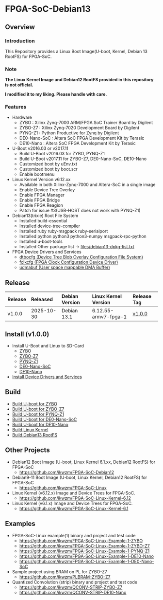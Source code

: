 FPGA-SoC-Debian13
====================================================================================

Overview
------------------------------------------------------------------------------------

### Introduction

This Repository provides a Linux Boot Image(U-boot, Kernel, Debian 13 RootFS) for FPGA-SoC.

### Note

**The Linux Kernel Image and Debian12 RootFS provided in this repository is not official.**

**I modified it to my liking. Please handle with care.**


### Features

* Hardware
  + ZYBO    : Xilinx Zynq-7000 ARM/FPGA SoC Trainer Board by Digilent
  + ZYBO-Z7 : Xilinx Zynq-7020 Development Board by Digilent
  + PYNQ-Z1 : Python Productive for Zynq by Digilent
  + DE0-Nano-SoC : Altera SoC FPGA Development Kit by Terasic
  + DE10-Nano    : Altera SoC FPGA Development Kit by Terasic
* U-Boot v2016.03 or v2017.11
  + Build U-Boot v2016.03 for ZYBO, PYNQ-Z1
  + Build U-Boot v2017.11 for ZYBO-Z7, DE0-Nano-SoC, DE10-Nano
  + Customized boot by uEnv.txt
  + Customized boot by boot.scr
  + Enable bootmenu
* Linux Kernel Version v6.12.xx
  + Available in both Xilinx-Zynq-7000 and Altera-SoC in a single image
  + Enable Device Tree Overlay
  + Enable FPGA Manager
  + Enable FPGA Bridge
  + Enable FPGA Reagion
  + Patch for issue #3(USB-HOST does not work with PYNQ-Z1)
* Debian13(trixie) Root File System
  + Installed build-essential
  + Installed device-tree-compiler
  + Installed ruby ruby-msgpack ruby-serialport
  + Installed python python3 python3-numpy msgpack-rpc-python
  + Installed u-boot-tools
  + Installed Other package list -> [files/debian13-dpkg-list.txt](files/debian13-dpkg-list.txt)
* FPGA Device Drivers and Services
  + [dtbocfg    (Device Tree Blob Overlay Configuration File System)](https://github.com/ikwzm/dtbocfg)
  + [fclkcfg    (FPGA Clock Configuration Device Driver)](https://github.com/ikwzm/fclkcfg)
  + [udmabuf    (User space mappable DMA Buffer)](https://github.com/ikwzm/udmabuf)

Release
------------------------------------------------------------------------------------

| Release | Released   | Debian Version | Linux Kernel Version  | Release Tag |
|:--------|:-----------|:---------------|:----------------------|:------------|
| v1.0.0  | 2025-10-30 | Debian 13.1    | 6.12.55-armv7-fpga-1  | [v1.0.0](https://github.com/ikwzm/FPGA-SoC-Debian13/tree/v1.0.0)

Install (v1.0.0)
------------------------------------------------------------------------------------

* Install U-Boot and Linux to SD-Card
  + [ZYBO](doc/install/zynq-zybo.md)
  + [ZYBO-Z7](doc/install/zynq-zybo-z7.md)
  + [PYNQ-Z1](doc/install/zynq-pynqz1.md)
  + [DE0-Nano-SoC](doc/install/de0-nano-soc.md)
  + [DE10-Nano](doc/install/de10-nano.md)
* [Install Device Drivers and Services](doc/install/device-drivers.md)

Build 
------------------------------------------------------------------------------------

* [Build U-boot for ZYBO](doc/build/u-boot-zynq-zybo.md)
* [Build U-boot for ZYBO-Z7](doc/build/u-boot-zynq-zybo-z7.md)
* [Build U-boot for PYNQ-Z1](doc/build/u-boot-zynq-pynqz1.md)
* [Build U-boot for DE0-Nano-SoC](doc/build/u-boot-de0-nano-soc.md)
* [Build U-boot for DE10-Nano](doc/build/u-boot-de10-nano.md)
* [Build Linux Kernel](doc/build/linux-kernel-6.12.55.md)
* [Build Debian13 RootFS](doc/build/debian13-rootfs.md)

Other Projects
------------------------------------------------------------------------------------

* Debian12 Boot Image (U-boot, Linux Kernel 6.1.xx, Debian12 RootFS) for FPGA-SoC
  + https://github.com/ikwzm/FPGA-SoC-Debian12
* Debian9-11 Boot Image (U-boot, Linux Kernel, Debian12 RootFS) for FPGA-SoC
  + https://github.com/ikwzm/FPGA-SoC-Linux
* Linux Kernel (v6.12.x) Image and Device Trees for FPGA-SoC.
  + https://github.com/ikwzm/FPGA-SoC-Linux-Kernel-6.12
* Linux Kernel (v6.1.x) Image and Device Trees for FPGA-SoC.
  + https://github.com/ikwzm/FPGA-SoC-Linux-Kernel-6.1

Examples
------------------------------------------------------------------------------------

* FPGA-SoC-Linux example(1) binary and project and test code
  + https://github.com/ikwzm/FPGA-SoC-Linux-Example-1-ZYBO
  + https://github.com/ikwzm/FPGA-SoC-Linux-Example-1-ZYBO-Z7
  + https://github.com/ikwzm/FPGA-SoC-Linux-Example-1-PYNQ-Z1
  + https://github.com/ikwzm/FPGA-SoC-Linux-Example-1-DE10-Nano
  + https://github.com/ikwzm/FPGA-SoC-Linux-Example-1-DE0-Nano-SoC
* Sample project using BRAM on PL for ZYBO-Z7
  + https://github.com/ikwzm/PLBRAM-ZYBO-Z7
* Quantized Convolution (strip) binary and project and test code
  + https://github.com/ikwzm/QCONV-STRIP-ZYBO-Z7
  + https://github.com/ikwzm/QCONV-STRIP-DE10-Nano